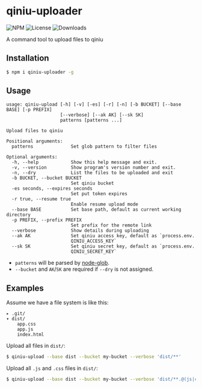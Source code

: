 qiniu-uploader
===

![NPM](https://img.shields.io/npm/v/qiniu-uploader.svg)
![License](https://img.shields.io/npm/l/qiniu-uploader.svg)
![Downloads](https://img.shields.io/npm/dt/qiniu-uploader.svg)

A command tool to upload files to qiniu

Installation
---

```sh
$ npm i qiniu-uploader -g
```

Usage
---

```
usage: qiniu-upload [-h] [-v] [-es] [-r] [-n] [-b BUCKET] [--base BASE] [-p PREFIX]
                    [--verbose] [--ak AK] [--sk SK]
                    patterns [patterns ...]

Upload files to qiniu

Positional arguments:
  patterns              Set glob pattern to filter files

Optional arguments:
  -h, --help            Show this help message and exit.
  -v, --version         Show program's version number and exit.
  -n, --dry             List the files to be uploaded and exit
  -b BUCKET, --bucket BUCKET
                        Set qiniu bucket
  -es seconds, --expires seconds         
                        Set put token expires        
  -r true, --resume true 
                        Enable resume upload mode        
  --base BASE           Set base path, default as current working directory
  -p PREFIX, --prefix PREFIX
                        Set prefix for the remote link
  --verbose             Show details during uploading
  --ak AK               Set qiniu access key, default as `process.env.
                        QINIU_ACCESS_KEY`
  --sk SK               Set qiniu secret key, default as `process.env.
                        QINIU_SECRET_KEY`
```

* `patterns` will be parsed by [node-glob](https://github.com/isaacs/node-glob).
* `--bucket` and `AK`/`SK` are required if `--dry` is not assigned.

Examples
---
Assume we have a file system is like this:
```
▸ .git/
▾ dist/
    app.css
    app.js
    index.html
```

Upload all files in `dist/`:
``` sh
$ qiniu-upload --base dist --bucket my-bucket --verbose 'dist/**'
```

Upload all `.js` and `.css` files in `dist/`:
``` sh
$ qiniu-upload --base dist --bucket my-bucket --verbose 'dist/**.@(js|css)'
```

